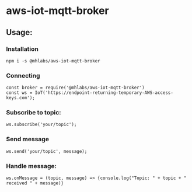# aws-iot-mqtt-broker

## Usage:

### Installation
```
npm i -s @mhlabs/aws-iot-mqtt-broker
```

### Connecting
```
const broker = require('@mhlabs/aws-iot-mqtt-broker')
const ws = IoT('https://endpoint-returning-temporary-AWS-access-keys.com');
```

### Subscribe to topic:
```
ws.subscribe('your/topic');
```

### Send message
```
ws.send('your/topic', message);
```

### Handle message:
```
ws.onMessage = (topic, message) => {console.log("Topic: " + topic + " received " + message)}
```

